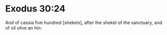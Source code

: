 # Exodus 30:24

And of cassia five hundred [shekels], after the shekel of the sanctuary, and of oil olive an hin: